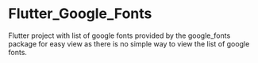 # Flutter_Google_Fonts
Flutter project with list of google fonts provided by the google_fonts package for easy view as there is no simple way to view the list of google fonts.
